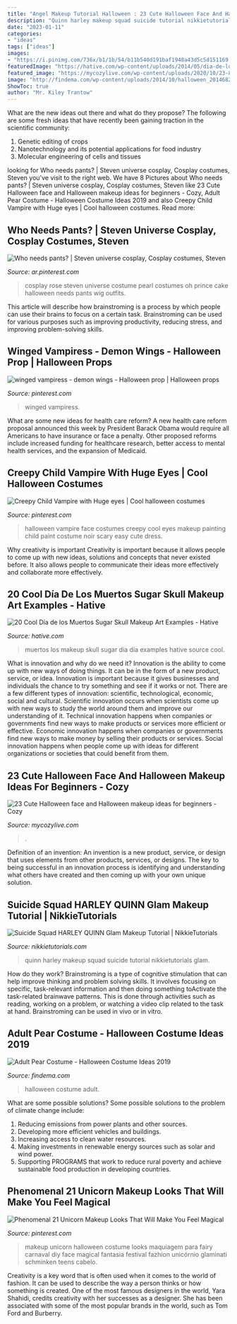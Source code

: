 ```yaml
---
title: "Angel Makeup Tutorial Halloween : 23 Cute Halloween Face And Halloween Makeup Ideas For Beginners"
description: "Quinn harley makeup squad suicide tutorial nikkietutorials glam"
date: "2023-01-11"
categories:
- "ideas"
tags: ["ideas"]
images:
- "https://i.pinimg.com/736x/b1/1b/54/b11b540d191baf1948a43d5c5d151169.jpg"
featuredImage: "https://hative.com/wp-content/uploads/2014/05/dia-de-los-muertos/1-dia-de-los-muertos-make-up.jpg"
featured_image: "https://mycozylive.com/wp-content/uploads/2020/10/23-8.jpg"
image: "http://findema.com/wp-content/uploads/2014/10/halloween_20146824.jpg"
ShowToc: true
author: "Mr. Kiley Trantow"
---
```



What are the new ideas out there and what do they propose?
The following are some fresh ideas that have recently been gaining traction in the scientific community: 
1. Genetic editing of crops
2. Nanotechnology and its potential applications for food industry
3. Molecular engineering of cells and tissues 

	

		
looking for Who needs pants? | Steven universe cosplay, Cosplay costumes, Steven you've visit to the right web. We have 8 Pictures about Who needs pants? | Steven universe cosplay, Cosplay costumes, Steven like 23 Cute Halloween face and Halloween makeup ideas for beginners - Cozy, Adult Pear Costume - Halloween Costume Ideas 2019 and also Creepy Child Vampire with Huge eyes | Cool halloween costumes. Read more:
		
    
## Who Needs Pants? | Steven Universe Cosplay, Cosplay Costumes, Steven

<img loading=lazy src="https://i.pinimg.com/736x/b1/1b/54/b11b540d191baf1948a43d5c5d151169.jpg" onerror="this.onerror=null;this.src='https://tse3.mm.bing.net/th?id=OIP.rxv3eKTCIDGIzOuio7wnOwHaLH&amp;pid=15.1';" alt="Who needs pants? | Steven universe cosplay, Cosplay costumes, Steven">

_Source: ar.pinterest.com_

>cosplay rose steven universe costume pearl costumes oh prince cake halloween needs pants wig outfits. 

	

This article will describe how brainstroming is a process by which people can use their brains to focus on a certain task. Brainstroming can be used for various purposes such as improving productivity, reducing stress, and improving problem-solving skills.

    
## Winged Vampiress - Demon Wings - Halloween Prop | Halloween Props

<img loading=lazy src="https://i.pinimg.com/736x/65/a9/0a/65a90a49ae1ec9980ed089ac113b122d--halloween-prop-halloween-costumes.jpg" onerror="this.onerror=null;this.src='https://tse3.mm.bing.net/th?id=OIP.-gPdeFCn_ldwM3l9hNEGuwHaJ4&amp;pid=15.1';" alt="winged vampiress - demon wings - Halloween prop | Halloween props">

_Source: pinterest.com_

>winged vampiress. 

	

What are some new ideas for health care reform?
A new health care reform proposal announced this week by President Barack Obama would require all Americans to have insurance or face a penalty. Other proposed reforms include increased funding for healthcare research, better access to mental health services, and the expansion of Medicaid.

    
## Creepy Child Vampire With Huge Eyes | Cool Halloween Costumes

<img loading=lazy src="https://i.pinimg.com/736x/12/ac/a1/12aca1d1d135bdd7324e08ddc880236d--scary-kids-halloween-costumes-cute-halloween-makeup.jpg" onerror="this.onerror=null;this.src='https://tse4.mm.bing.net/th?id=OIP.bHqaFHV3nWcFhhRKd6bBHgHaLH&amp;pid=15.1';" alt="Creepy Child Vampire with Huge eyes | Cool halloween costumes">

_Source: pinterest.com_

>halloween vampire face costumes creepy cool eyes makeup painting child paint costume noir scary easy cute dress. 

	

Why creativity is important
Creativity is important because it allows people to come up with new ideas, solutions and concepts that never existed before. It also allows people to communicate their ideas more effectively and collaborate more effectively.

    
## 20 Cool Día De Los Muertos Sugar Skull Makeup Art Examples - Hative

<img loading=lazy src="https://hative.com/wp-content/uploads/2014/05/dia-de-los-muertos/1-dia-de-los-muertos-make-up.jpg" onerror="this.onerror=null;this.src='https://tse3.mm.bing.net/th?id=OIP.y3TyaUJmiNHOdUGTlYFfyAHaLZ&amp;pid=15.1';" alt="20 Cool Día de los Muertos Sugar Skull Makeup Art Examples - Hative">

_Source: hative.com_

>muertos los makeup skull sugar dia día examples hative source cool. 

	

What is innovation and why do we need it?
Innovation is the ability to come up with new ways of doing things. It can be in the form of a new product, service, or idea. Innovation is important because it gives businesses and individuals the chance to try something and see if it works or not.
There are a few different types of innovation: scientific, technological, economic, social and cultural. Scientific innovation occurs when scientists come up with new ways to study the world around them and improve our understanding of it. Technical innovation happens when companies or governments find new ways to make products or services more efficient or effective. Economic innovation happens when companies or governments find new ways to make money by selling their products or services. Social innovation happens when people come up with ideas for different organizations or societies that could benefit from them.

    
## 23 Cute Halloween Face And Halloween Makeup Ideas For Beginners - Cozy

<img loading=lazy src="https://mycozylive.com/wp-content/uploads/2020/10/23-8.jpg" onerror="this.onerror=null;this.src='https://tse4.mm.bing.net/th?id=OIP.9KFE5tafH8GWeBweqAephAHaKI&amp;pid=15.1';" alt="23 Cute Halloween face and Halloween makeup ideas for beginners - Cozy">

_Source: mycozylive.com_

>. 

	

Definition of an invention:
An invention is a new product, service, or design that uses elements from other products, services, or designs. The key to being successful in an innovation process is identifying and understanding what others have created and then coming up with your own unique solution.

    
## Suicide Squad HARLEY QUINN Glam Makeup Tutorial | NikkieTutorials

<img loading=lazy src="https://www.nikkietutorials.com/site/wp-content/uploads/2016/08/566.png" onerror="this.onerror=null;this.src='https://tse3.mm.bing.net/th?id=OIP.w9JedDNQAWkJyoKafqvzHgHaEK&amp;pid=15.1';" alt="Suicide Squad HARLEY QUINN Glam Makeup Tutorial | NikkieTutorials">

_Source: nikkietutorials.com_

>quinn harley makeup squad suicide tutorial nikkietutorials glam. 

	

How do they work?
Brainstroming is a type of cognitive stimulation that can help improve thinking and problem solving skills. It involves focusing on specific, task-relevant information and then doing something toActivate the task-related brainwave patterns. This is done through activities such as reading, working on a problem, or watching a video clip related to the task at hand. Brainstroming can be used in vivo or in vitro.

    
## Adult Pear Costume - Halloween Costume Ideas 2019

<img loading=lazy src="http://findema.com/wp-content/uploads/2014/10/halloween_20146824.jpg" onerror="this.onerror=null;this.src='https://tse2.mm.bing.net/th?id=OIP.oVlyCHSF2CWOoc8M709CcQHaKl&amp;pid=15.1';" alt="Adult Pear Costume - Halloween Costume Ideas 2019">

_Source: findema.com_

>halloween costume adult. 

	

What are some possible solutions?
Some possible solutions to the problem of climate change include:
1. Reducing emissions from power plants and other sources. 
2. Developing more efficient vehicles and buildings. 
3. Increasing access to clean water resources. 
4. Making investments in renewable energy sources such as solar and wind power. 
5. Supporting PROGRAMS that work to reduce rural poverty and achieve sustainable food production in developing countries.

    
## Phenomenal 21 Unicorn Makeup Looks That Will Make You Feel Magical

<img loading=lazy src="https://i.pinimg.com/736x/aa/70/82/aa7082f04f0f47e2500410b8bc1a0623.jpg" onerror="this.onerror=null;this.src='https://tse1.mm.bing.net/th?id=OIP.BepvZKgsrbLovPrxgEDddgHaLG&amp;pid=15.1';" alt="Phenomenal 21 Unicorn Makeup Looks That Will Make You Feel Magical">

_Source: pinterest.com_

>makeup unicorn halloween costume looks maquiagem para fairy carnaval diy face magical fantasia festival fazhion unicórnio glaminati schminken teens cabelo. 

	

Creativity is a key word that is often used when it comes to the world of fashion. It can be used to describe the way a person thinks or how something is created. One of the most famous designers in the world, Yara Shahidi, credits creativity with her successes as a designer. She has been associated with some of the most popular brands in the world, such as Tom Ford and Burberry.

